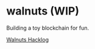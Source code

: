 # walnuts (WIP)

Building a toy blockchain for fun.

[Walnuts Hacklog](https://study.impl.dev/hacking/walnuts/)


